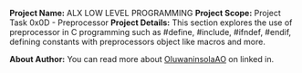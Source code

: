 __Project Name:__ ALX LOW LEVEL PROGRAMMING
__Project Scope:__ Project Task 0x0D - Preprocessor
__Project Details:__ This section explores the use of preprocessor in C programming such as #define, #include, #ifndef, #endif, defining constants with preprocessors object like macros and more.

__About Author:__ You can read more about [OluwaninsolaAO](https://www.linkedin.com/in/oluwaninsolaao) on linked in.
